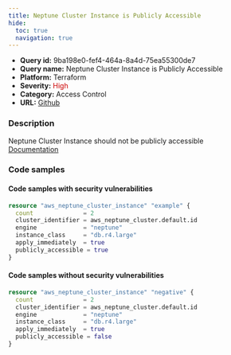 ```yaml
---
title: Neptune Cluster Instance is Publicly Accessible
hide:
  toc: true
  navigation: true
---
```


<style>
  .highlight .hll {
    background-color: #ff171742;
  }
  .md-content {
    max-width: 1100px;
    margin: 0 auto;
  }
</style>

-   **Query id:** 9ba198e0-fef4-464a-8a4d-75ea55300de7
-   **Query name:** Neptune Cluster Instance is Publicly Accessible
-   **Platform:** Terraform
-   **Severity:** <span style="color:#C00">High</span>
-   **Category:** Access Control
-   **URL:** [Github](https://github.com/Checkmarx/kics/tree/master/assets/queries/terraform/aws/neptune_cluster_instance_is_publicly_accessible)

### Description
Neptune Cluster Instance should not be publicly accessible<br>
[Documentation](https://registry.terraform.io/providers/hashicorp/aws/latest/docs/resources/neptune_cluster_instance#publicly_accessible)

### Code samples
#### Code samples with security vulnerabilities
```tf title="Positive test num. 1 - tf file" hl_lines="7"
resource "aws_neptune_cluster_instance" "example" {
  count              = 2
  cluster_identifier = aws_neptune_cluster.default.id
  engine             = "neptune"
  instance_class     = "db.r4.large"
  apply_immediately  = true
  publicly_accessible = true
}

```


#### Code samples without security vulnerabilities
```tf title="Negative test num. 1 - tf file"
resource "aws_neptune_cluster_instance" "negative" {
  count              = 2
  cluster_identifier = aws_neptune_cluster.default.id
  engine             = "neptune"
  instance_class     = "db.r4.large"
  apply_immediately  = true
  publicly_accessible = false
}

```
